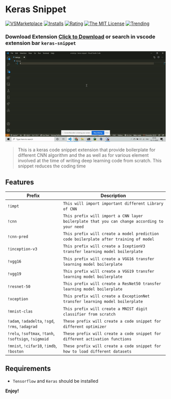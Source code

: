 # Keras Snippet
[![VSMarketplace](https://vsmarketplacebadge.apphb.com/version-short/devil-cyber.keras-snippet.svg)](https://marketplace.visualstudio.com/items?itemName=devil-cyber.keras-snippet)
[![Installs](https://vsmarketplacebadge.apphb.com/installs-short/devil-cyber.keras-snippet.svg)](https://marketplace.visualstudio.com/items?itemName=devil-cyber.keras-snippet)
[![Rating](https://vsmarketplacebadge.apphb.com/rating-short/devil-cyber.keras-snippet.svg)](https://marketplace.visualstudio.com/items?itemName=devil-cyber.keras-snippet)
[![The MIT License](https://img.shields.io/badge/license-MIT-orange.svg)](LICENSE.md)
[![Trending](https://vsmarketplacebadge.apphb.com/trending-monthly/devil-cyber.keras-snippet.svg)](https://marketplace.visualstudio.com/items?itemName=devil-cyber.keras-snippet)
### Download Extension [Click to Download](https://marketplace.visualstudio.com/items?itemName=devil-cyber.keras-snippet&ssr=false#overview) or search in vscode extension bar `keras-snippet`
![](gif.gif)
> This is a keras code snippet extension that provide boilerplate for different CNN algorithm and the as well as for
> various element involved at the time of writing deep learning code from scratch.
>This snippet reduces the coding time

## Features
 

| Prefix          |  Description      |
| --------------- | ---------------- |
| `!impt`         | `This will import important different Library of CNN`|
| `!cnn`          | `This prefix will import a CNN layer boilerplate that you can change according to your need `|
| `!cnn-pred`     | `This prefix will create a model prediction code boilerplate after training of model` |
| `!inception-v3` | `This prefix will create a IceptionV3 transfer learning model boilerplate`  |
| `!vgg16`        | `This prefix will create a VGG16 transfer learning model boilerplate`    |
| `!vgg19`        | `This prefix will create a VGG19 transfer learning model boilerplate`    |
| `!resnet-50`    | `This prefix will create a ResNet50 transfer learning model boilerplate`                   |
| `!xception`     | `This prefix will create a ExceptionNet transfer learning model boilerplate`   |
| `!mnist-clas`   | `This prefix will create a MNIST digit classifier from scratch`  |
| `!adam`, `!adadelta`, `!sgd`, `!rms`, `!adagrad`| `These prefix will create a code snippet for different optimizer`  |
| `!relu`, `!softmax`, `!tanh`, `!softsign`, `!sigmoid` |`These prefix will create a code snippet for different activation functions` |
| `!mnist`, `!cifar10`, `!imdb`, `!boston` | `These prefix will create a code snippet for how to load different datasets` |

 
## Requirements
- `Tensorflow` and `Keras` should be installed


**Enjoy!**
